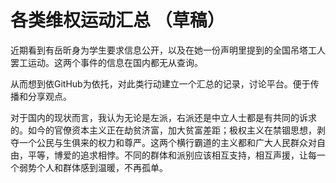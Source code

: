 # 各类维权运动汇总 （草稿）

近期看到有岳昕身为学生要求信息公开，以及在她一份声明里提到的全国吊塔工人罢工运动。这两个事件的信息在国内都无从查询。<br/>

从而想到依GitHub为依托，对此类行动建立一个汇总的记录，讨论平台。便于传播和分享观点。<br/>

对于国内的现状而言，我认为无论是左派，右派还是中立人士都是有共同的诉求的。如今的官僚资本主义正在劫贫济富，加大贫富差距；极权主义在禁锢思想，剥夺一个公民与生俱来的权力和尊严。这两个横行霸道的主义都和广大人民群众对自由，平等，博爱的追求相悖。不同的群体和派别应该相互支持，相互声援，让每一个弱势个人和群体感到温暖，不再孤单。<br/>

